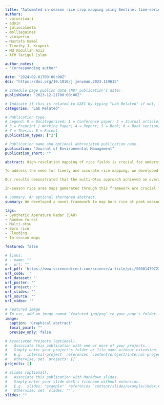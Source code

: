 ```yaml
---
title: "Automated in-season rice crop mapping using Sentinel time-series data and Google Earth Engine: A case study in climate-risk prone Bangladesh"
authors:
- varuntiwari
- admin
- juliocaineta
- molliegaines
- viniperin
- Mustafa Kamal
- Timothy J. Krupnik
- Md Abdullah Aziz
- AFM Tariqul Islam

author_notes:
- "Corresponding author"

date: "2024-02-01T00:00:00Z"
doi: "https://doi.org/10.1016/j.jenvman.2023.119615"

# Schedule page publish date (NOT publication's date).
publishDate: "2023-12-21T00:00:00Z"

# Indicate if this is related to GAEC by typing "Lab Related" if not, leave blank
categories: "Lab Related" 

# Publication type.
# Legend: 0 = Uncategorized; 1 = Conference paper; 2 = Journal article;
# 3 = Preprint / Working Paper; 4 = Report; 5 = Book; 6 = Book section;
# 7 = Thesis; 8 = Patent
publication_types: ["2"]

# Publication name and optional abbreviated publication name.
publication: "Journal of Environmental Management"
publication_short: ""

abstract: High-resolution mapping of rice fields is crucial for understanding and managing rice cultivation in countries like Bangladesh, particularly in the face of climate change. Rice is a vital crop, cultivated in small scale farms that contributes significantly to the economy and food security in Bangladesh. Accurate mapping can facilitate improved rice production, the development of sustainable agricultural management policies, and formulation of strategies for adapting to climatic risks. 

To address the need for timely and accurate rice mapping, we developed a framework specifically designed for the diverse environmental conditions in Bangladesh. We utilized Sentinel-1 and Sentinel-2 time-series data to identify transplantation and peak seasons and employed the multi-Otsu automatic thresholding approach to map rice during the peak season (April–May). We also compared the performance of a random forest (RF) classifier with the multi-Otsu approach using two different data combinations; D1, which utilizes data from the transplantation and peak seasons (D1 RF) and D2, which utilizes data from the transplantation to the harvest seasons (D2 RF).

Our results demonstrated that the multi-Otsu approach achieved an overall classification accuracy (OCA) ranging from 61.18% to 94.43% across all crop zones. The D2 RF showed the highest mean OCA (92.15%) among the fourteen crop zones, followed by D1 RF (89.47%) and multi-Otsu (85.27%). Although the multi-Otsu approach had relatively lower OCA, it proved effective in accurately mapping rice areas prior to harvest, eliminating the need for training samples that can be challenging to obtain during the growing season.

In-season rice area maps generated through this framework are crucial for timely decision-making regarding adaptive management in response to climatic stresses and forecasting area-wide productivity. The scalability of our framework across space and time makes it particularly suitable for addressing field data scarcity challenges in countries like Bangladesh and offers the potential for future operationalization.

# Summary. An optional shortened abstract.
summary: We developed a novel framework to map boro rice at peak season using Sentinel images. These Boro rice maps in Bangladesh showed high classification accuracy (mean of 87.90%). There was no requirement of sample data collection for training the classification model. Multi-Otsu effectively maps rice in low-data areas, outperforming other ML methods and provides stakeholders rice area statistics to support food security management.

tags:
- Synthetic Aperature Radar (SAR)
- Random forest
- Multi-otsu
- Boro rice
- Flooding
- In-season maps

featured: false

# links:
# - name: ""
#   url: ""
url_pdf: 'https://www.sciencedirect.com/science/article/pii/S0301479723024039'
url_code: ''
url_dataset: ''
url_poster: ''
url_project: ''
url_slides: ''
url_source: ''
url_video: ''

# Featured image
# To use, add an image named `featured.jpg/png` to your page's folder. 
image:
  caption: 'Graphical abstract'
  focal_point: ""
  preview_only: false

# Associated Projects (optional).
#   Associate this publication with one or more of your projects.
#   Simply enter your project's folder or file name without extension.
#   E.g. `internal-project` references `content/project/internal-project/index.md`.
#   Otherwise, set `projects: []`.
projects: []

# Slides (optional).
#   Associate this publication with Markdown slides.
#   Simply enter your slide deck's filename without extension.
#   E.g. `slides: "example"` references `content/slides/example/index.md`.
#   Otherwise, set `slides: ""`.
slides: ""
---
```


